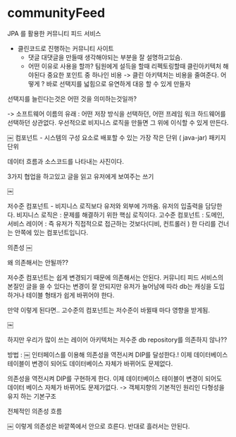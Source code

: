 # communityFeed
JPA 를 활용한 커뮤니티 피드 서비스

* 클린코드로 진행하는 커뮤니티 사이트 
  * 댓글 대댓글을 만들때 생각해야되는 부분을 잘 설명하고있슴.
  * 어떤 이유로 사용을 할까?
    팀원에게 설득을 할때 리펙토링할때 클린아키텍처 해야된다
    중요한 포인트 중 하나인 비용
    -> 클린 아키텍처는 비용을 줄여준다.
    어떻게 ? 바로 선택지를 넓힘으로 유연하게 대응 할 수 있게 만들자

선택지를 늘린다는것은 어떤 것을 의미하는것일까?

-> 소프트웨어 이름의 유래 :
어떤 저장 방식을 선택하던, 어떤 프레임 워크 하드웨어를 선택하던 상관없다.
우선적으로 비지니스 로직을 만들면 그 위에 이식할 수 있게 만든다.

￼
컴포넌트 - 시스템의 구성 요소로 배포할 수 있는 가장 작은 단위 ( java-jar)
패키지 단위

데이터 흐름과 소스코드를 나타내는 사진이다.

3가지 협업을 하고있고 글을 읽고  유저에게 보여주는 쓰기

￼

저수준 컴포넌트 - 비지니스 로직보다 유저와 외부에 가까움. 유저의 입출력을 담당한다.
비지니스 로직은 : 문제를 해결하기 위한 핵심 로직이다.
고수준 컴포넌트 : 도메인, 서비스 레이어 : 즉 유저가 직접적으로 접근하는 것보다(디비, 컨트롤러 ) 한 다리를 건너는 안쪽에 있는 컴포넌트입니다.


의존성
￼

왜 의존해서는 안될까??

저수준 컴포넌트는 쉽게 변경되기 때문에 의존해서는 안된다.
커뮤니티 피드 서비스의 본질인 글을 쓸 수 있다는 변경이 잘 안되지만
유저가 늘어남에 따라 db는 캐싱을 도입하거나 테이블 형태가 쉽게 바뀌어야 한다.

만약 이렇게 된다면.. 고수준의 컴포넌트는 저수준이 바뀔때 마다 영향을 받게됨.

￼

하지만 우리가 많이 쓰는 레이어 아키텍처는 저수준 db repository를 의존하지 않나??


방법 :
￼
인터페이스를 이용해 의존성을 역전시켜 DIP를 달성한다.!
이제 데이터베이스 테이블이 변경이 되어도 데이터베이스 자체가 바뀌어도 문제없다.

의존성을 역전시켜 DIP를 구현하게 한다.
이제 데이터베이스 테이블이 변경이 되어도 데이터 베이스 자체가 바뀌어도 문제가없다.
-> 객체지향의 기본적인 원리인 다형성을 유지 하는 기본구조

전체적인 의존성 흐름

￼
이렇게 의존성은 바깥쪽에서 안으로 흐른다. 반대로 흘러서는 안된다.

